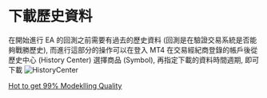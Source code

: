# 下載歷史資料
在開始進行 EA 的回測之前需要有過去的歷史資料 (回測是在驗證交易系統是否能夠戰勝歷史), 而進行這部分的操作可以在登入 MT4 在交易經紀商登錄的帳戶後從歷史中心 (History Center) 選擇商品 (Symbol), 再指定下載的資料時間週期, 即可下載
![HistoryCenter](https://farm2.staticflickr.com/1478/26558474275_effea16f3c_c.jpg)


[Hot to get 99% Modeklling Quality](https://www.youtube.com/watch?v=R-rMOen4UHg&ebc=ANyPxKqH5Eu6IHZgO_-gChohq31ANhAZhSvo_vg2-ZHuYLiLBhwympY1YJ15T4AZuTnpVRZzzopHWRJV3mKgoQAnAgzn8sjGkw)